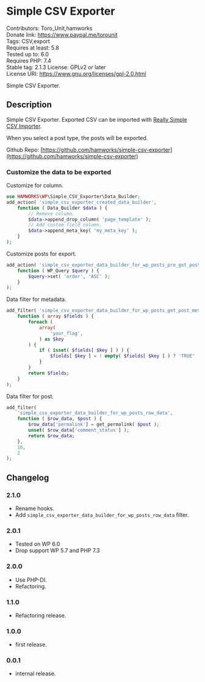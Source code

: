 # Simple CSV Exporter
Contributors:      Toro_Unit,hamworks  
Donate link:       https://www.paypal.me/torounit  
Tags:              CSV,export  
Requires at least: 5.8  
Tested up to:      6.0  
Requires PHP:      7.4  
Stable tag:        2.1.3
License:           GPLv2 or later  
License URI:       https://www.gnu.org/licenses/gpl-2.0.html  

Simple CSV Exporter.

## Description

Simple CSV Exporter. Exported CSV can be imported with [Really Simple CSV Importer](https://ja.wordpress.org/plugins/really-simple-csv-importer/). 

When you select a post type, the posts will be exported.

Github Repo: [https://github.com/hamworks/simple-csv-exporter](https://github.com/hamworks/simple-csv-exporter)


### Customize the data to be exported

Customize for column.

```php
use HAMWORKS\WP\Simple_CSV_Exporter\Data_Builder;
add_action( 'simple_csv_exporter_created_data_builder', 
	function ( Data_Builder $data ) {
		// Remove column.
		$data->append_drop_column( 'page_template' );
		// Add custom field column.
		$data->append_meta_key( 'my_meta_key' );
	}
);
```

Customize posts for export.

```php
add_action( 'simple_csv_exporter_data_builder_for_wp_posts_pre_get_posts', 
	function ( WP_Query $query ) {
		$query->set( 'order', 'ASC' );
	}
);
```

Data filter for metadata.

```php
add_filter( 'simple_csv_exporter_data_builder_for_wp_posts_get_post_meta_fields',
	function ( array $fields ) {
		foreach (
			array(
				'your_flag',
			) as $key
		) {
			if ( isset( $fields[ $key ] ) ) {
				$fields[ $key ] = ! empty( $fields[ $key ] ) ? 'TRUE' : 'FALSE';
			}
		}
		return $fields;
	}
);
```
Data filter for post.

```php
add_filter(
	'simple_csv_exporter_data_builder_for_wp_posts_row_data',
	function ( $row_data, $post ) {
		$row_data['permalink'] = get_permalink( $post );
		unset( $row_data['comment_status'] );
		return $row_data;
	},
	10,
	2
);
```

## Changelog

### 2.1.0
* Rename hooks.
* Add `simple_csv_exporter_data_builder_for_wp_posts_row_data` filter.

### 2.0.1
* Tested on WP 6.0
* Drop support WP 5.7 and PHP 7.3

### 2.0.0
* Use PHP-DI.
* Refactoring.

### 1.1.0
* Refactoring release.

### 1.0.0
* first release.

### 0.0.1
* internal release.

